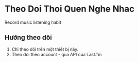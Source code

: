 # Theo Doi Thoi Quen Nghe Nhac
Record music listening habit

## Hướng theo dõi
1. Chỉ theo dõi trên một thiết bị này.
2. Theo dõi theo account - qua API của Last.fm
